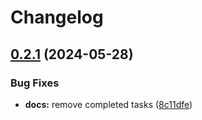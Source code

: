 # Changelog

## [0.2.1](https://github.com/Snipa22/go-xmr-lib/compare/v0.2.0...v0.2.1) (2024-05-28)


### Bug Fixes

* **docs:** remove completed tasks ([8c11dfe](https://github.com/Snipa22/go-xmr-lib/commit/8c11dfe39ec1cca8c00922fbd613366b96e387a5))
